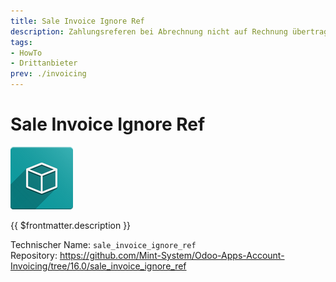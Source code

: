 ```yaml
---
title: Sale Invoice Ignore Ref
description: Zahlungsreferen bei Abrechnung nicht auf Rechnung übertragen.
tags:
- HowTo
- Drittanbieter
prev: ./invoicing
---
```

# Sale Invoice Ignore Ref

![icon_oms_box](attachments/icon_oms_box.png)

{{ $frontmatter.description }}

Technischer Name: `sale_invoice_ignore_ref`\
Repository: <https://github.com/Mint-System/Odoo-Apps-Account-Invoicing/tree/16.0/sale_invoice_ignore_ref>